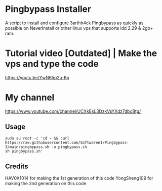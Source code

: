 # Pingbypass Installer
A script to install and configure 3arthh4ck Pingbypass as quickly as possible on NeverInstall or other linux vps that supports ldd 2.29 & 2gb+ ram.

# Tutorial video [Outdated] | Make the vps and type the code 
https://youtu.be/YwN65p2u-Kg

# My channel
https://www.youtube.com/channel/UCXkEsL3DzkVsYXdz7dbcBtg/

## Usage
```
sudo su root -c 'cd ~ && curl https://raw.githubusercontent.com/Softwaren1/Pingbypass-3/main/pingbypass.sh -o pingbypass.sh 
sh pingbypass.sh'
```
## Credits
HAV0X1014 for making the 1st generation of this code
YongSheng109 for making the 2nd generation on this code
